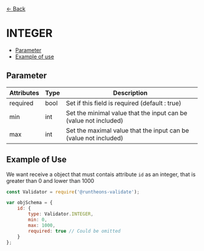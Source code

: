 [<- Back](https://github.com/iamousseni/runtheons-validate/tree/2.4.3#type)

# INTEGER

- [Parameter](https://github.com/iamousseni/runtheons-validate/tree/2.4.3/doc/integer#parameter)
- [Example of use](https://github.com/iamousseni/runtheons-validatetree/2.4.3/doc/integer#example-of-use)

## Parameter

| Attributes | Type | Description                                                      |
| ---------- | ---- | ---------------------------------------------------------------- |
| required   | bool | Set if this field is required (default : true)                   |
| min        | int  | Set the minimal value that the input can be (value not included) |
| max        | int  | Set the maximal value that the input can be (value not included) |

## Example of Use

We want receive a object that must contais attribute `id` as an integer, that is greater than 0 and lower than 1000

```javascript
const Validator = require('@runtheons-validate');

var objSchema = {
	id: {
		type: Validator.INTEGER,
		min: 0,
		max: 1000,
		required: true // Could be omitted
	}
};
```
